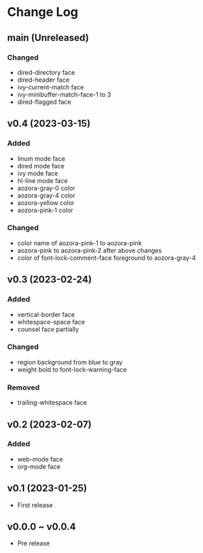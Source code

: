 # Change Log

## main (Unreleased)

### Changed
- dired-directory face
- dired-header face
- ivy-current-match face
- ivy-minibuffer-match-face-1 to 3
- dired-flagged face

## v0.4 (2023-03-15)

### Added
- linum mode face
- dired mode face
- ivy mode face
- hl-line mode face
- aozora-gray-0 color
- aozora-gray-4 color
- aozora-yellow color
- aozora-pink-1 color

### Changed
- color name of aozora-pink-1 to aozora-pink
- aozora-pink to aozora-pink-2 after above changes
- color of font-lock-comment-face foreground to aozora-gray-4

## v0.3 (2023-02-24)

### Added
- vertical-border face
- whitespace-space face
- counsel face partially

### Changed
- region background from blue to gray
- weight bold to font-lock-warning-face

### Removed
- trailing-whitespace face

## v0.2 (2023-02-07)

### Added
- web-mode face
- org-mode face

## v0.1 (2023-01-25)

- First release

## v0.0.0 ~ v0.0.4

- Pre release
